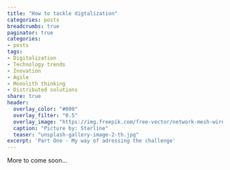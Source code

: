 ```yaml
---
title: "How to tackle digtalization"
categories: posts
breadcrumbs: true
paginator: true
categories: 
- posts
tags:
- Digitalization
- Technology trends
- Inovation
- Agile
- Monolith thinking
- Distributed solutions
share: true
header:
  overlay_color: "#000"
  overlay_filter: "0.5"
  overlay_image: "https://img.freepik.com/free-vector/network-mesh-wire-digital-technology-background_1017-27428.jpg?w=1800&t=st=1678218778~exp=1678219378~hmac=47a00ef81b3f3f73343c493a29b76af8b2c55d29eab45ca78558d47ff335daec"
  caption: "Picture by: Starline"
  teaser: "unsplash-gallery-image-2-th.jpg"
excerpt: 'Part One - My way of adressing the challenge'
---
```

More to come soon...


